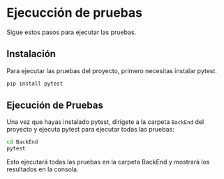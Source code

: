 # Ejecucción de pruebas

Sigue estos pasos para ejecutar las pruebas.

## Instalación

Para ejecutar las pruebas del proyecto, primero necesitas instalar pytest.

```bash
pip install pytest
```

## Ejecución de Pruebas

Una vez que hayas instalado pytest, dirígete a la carpeta `BackEnd` del proyecto y ejecuta pytest para ejecutar todas las pruebas:

```bash
cd BackEnd
pytest
```

Esto ejecutará todas las pruebas en la carpeta BackEnd y mostrará los resultados en la consola.
